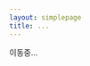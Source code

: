 ```yaml
---
layout: simplepage
title: ...
---
```

<script>
  function defa(){
    location.href="/messengerbag/secret2";
  }
</script>
<body onload="defa()">
<p>
이동중...
</p>
</body>